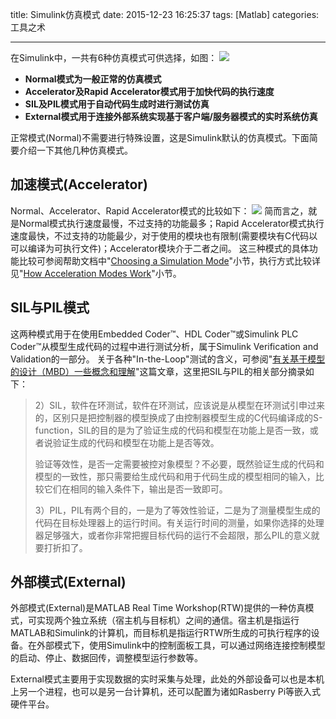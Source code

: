 title: Simulink仿真模式
date: 2015-12-23 16:25:37
tags: [Matlab]
categories: 工具之术

---

在Simulink中，一共有6种仿真模式可供选择，如图：
![](https://gmf.shengnengjin.cn/Matlab20151223135602.png)
- **Normal模式为一般正常的仿真模式**
- **Accelerator及Rapid Accelerator模式用于加快代码的执行速度**
- **SIL及PIL模式用于自动代码生成时进行测试仿真**
- **External模式用于连接外部系统实现基于客户端/服务器模式的实时系统仿真**

正常模式(Normal)不需要进行特殊设置，这是Simulink默认的仿真模式。下面简要介绍一下其他几种仿真模式。

<!--more-->

## **加速模式(Accelerator)** ##
Normal、Accelerator、Rapid Accelerator模式的比较如下：
![](https://gmf.shengnengjin.cn/Matlabaccel_perform12c.png)
简而言之，就是Normal模式执行速度最慢，不过支持的功能最多；Rapid Accelerator模式执行速度最快，不过支持的功能最少，对于使用的模块也有限制(需要模块有C代码以可以编译为可执行文件)；Accelerator模块介于二者之间。
这三种模式的具体功能比较可参阅帮助文档中"[Choosing a Simulation Mode](http://cn.mathworks.com/help/simulink/ug/choosing-a-simulation-mode.html)"小节，执行方式比较详见"[How Acceleration Modes Work](http://cn.mathworks.com/help/simulink/ug/how-the-acceleration-modes-work.html)"小节。

## **SIL与PIL模式**
这两种模式用于在使用Embedded Coder™、HDL Coder™或Simulink PLC Coder™从模型生成代码的过程中进行测试分析，属于Simulink Verification and Validation的一部分。
关于各种"In-the-Loop"测试的含义，可参阅"[有关基于模型的设计（MBD）一些概念和理解](http://www.matlabsky.com/thread-38774-1-1.html)"这篇文章，这里把SIL与PIL的相关部分摘录如下：

> 2）SIL，软件在环测试，软件在环测试，应该说是从模型在环测试引申过来的，区别只是把控制器的模型换成了由控制器模型生成的C代码编译成的S-function，SIL的目的是为了验证生成的代码和模型在功能上是否一致，或者说验证生成的代码和模型在功能上是否等效。
>
> 验证等效性，是否一定需要被控对象模型？不必要，既然验证生成的代码和模型的一致性，那只需要给生成代码和用于代码生成的模型相同的输入，比较它们在相同的输入条件下，输出是否一致即可。
> 
> 3）PIL，PIL有两个目的，一是为了等效性验证，二是为了测量模型生成的代码在目标处理器上的运行时间。有关运行时间的测量，如果你选择的处理器足够强大，或者你非常把握目标代码的运行不会超限，那么PIL的意义就要打折扣了。

## **外部模式(External)** ##
外部模式(External)是MATLAB Real Time Workshop(RTW)提供的一种仿真模式，可实现两个独立系统（宿主机与目标机）之间的通信。宿主机是指运行MATLAB和Simulink的计算机，而目标机是指运行RTW所生成的可执行程序的设备。在外部模式下，使用Simulink中的控制面板工具，可以通过网络连接控制模型的启动、停止、数据回传，调整模型运行参数等。

External模式主要用于实现数据的实时采集与处理，此处的外部设备可以也是本机上另一个进程，也可以是另一台计算机，还可以配置为诸如Rasberry Pi等嵌入式硬件平台。
